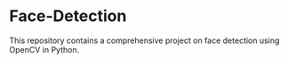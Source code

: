 # Face-Detection
This repository contains a comprehensive project on face detection using OpenCV in Python.

